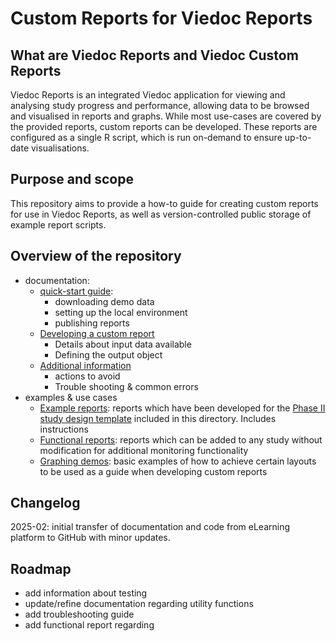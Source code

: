 # Custom Reports for Viedoc Reports

## What are Viedoc Reports and Viedoc Custom Reports
Viedoc Reports is an integrated Viedoc application for viewing and analysing study progress and performance, allowing data to be browsed and visualised in reports and graphs.
While most use-cases are covered by the provided reports, custom reports can be developed.
These reports are configured as a single R script, which is run on-demand to ensure up-to-date visualisations.

## Purpose and scope
This repository aims to provide a how-to guide for creating custom reports for use in Viedoc Reports, as well as version-controlled public storage of example report scripts.

## Overview of the repository
- documentation:
  - [quick-start guide](./docs/quick-start.md): 
    - downloading demo data
    - setting up the local environment 
    - publishing reports
  - [Developing a custom report](./docs/dev-guide.md)
    - Details about input data available
    - Defining the output object
  - [Additional information](./docs/quick-start.md)
    - actions to avoid
    - Trouble shooting & common errors
- examples & use cases
  - [Example reports](./example-reports/README.md): reports which have been developed for the [Phase II study design template](./example-reports/StudyDesign_VIEDOC-PHASE-II-TEMPLATE_2.0.xml) included in this directory. Includes instructions
  - [Functional reports](./functional-reports/README.md): reports which  can be added to any study without modification for additional monitoring functionality
  - [Graphing demos](./graphing-demos/README.md): basic examples of how to achieve certain layouts to be used as a guide when developing custom reports 

## Changelog
2025-02: initial transfer of documentation and code from eLearning platform to GitHub with minor updates.

## Roadmap
- add information about testing
- update/refine documentation regarding utility functions
- add troubleshooting guide
- add functional report regarding
